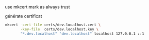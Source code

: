 use mkcert
mark as always trust

générate certificat
```bash
mkcert -cert-file certs/dev.localhost.cert \
       -key-file  certs/dev.localhost.key \
       "*.dev.localhost" "dev.localhost" localhost 127.0.0.1 ::1
```
